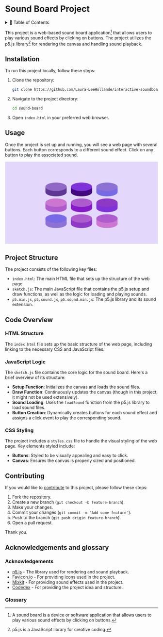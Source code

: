 # Sound Board Project

<details>
  <summary>📖 Table of Contents</summary>

- [Sound Board Project](#sound-board-project)
  - [Installation](#installation)
  - [Usage](#usage)
  - [Project Structure](#project-structure)
  - [Code Overview](#code-overview)
    - [HTML Structure](#html-structure)
    - [JavaScript Logic](#javascript-logic)
    - [CSS Styling](#css-styling)
  - [Contributing](#contributing)
  - [Acknowledgements and glossary](#acknowledgements-and-glossary)
    - [Acknowledgements](#acknowledgements)
    - [Glossary](#glossary)
  
</details>

This project is a web-based sound board application[^1] that allows users to play various sound effects by clicking on buttons. The project utilizes the p5.js library[^2] for rendering the canvas and handling sound playback.

## Installation

To run this project locally, follow these steps:

1. Clone the repository:

    ```sh
    git clone https://github.com/Laura-LeeHollande/interactive-soundboard.git
    ```

2. Navigate to the project directory:

    ```sh
    cd sound-board
    ```

3. Open `index.html` in your preferred web browser.

## Usage

Once the project is set up and running, you will see a web page with several buttons. Each button corresponds to a different sound effect. Click on any button to play the associated sound.

![Sound Board](img/soundBoard.png)

## Project Structure

The project consists of the following key files:

- `index.html`: The main HTML file that sets up the structure of the web page.
- `sketch.js`: The main JavaScript file that contains the p5.js setup and draw functions, as well as the logic for loading and playing sounds.
- `p5.min.js`, `p5.sound.js`, `p5.sound.min.js`: The p5.js library and its sound extension.

## Code Overview

### HTML Structure

The `index.html` file sets up the basic structure of the web page, including linking to the necessary CSS and JavaScript files.

### JavaScript Logic

The `sketch.js` file contains the core logic for the sound board. Here's a brief overview of its structure:

- **Setup Function**: Initializes the canvas and loads the sound files.
- **Draw Function**: Continuously updates the canvas (though in this project, it might not be used extensively).
- **Sound Loading**: Uses the `loadSound` function from the p5.js library to load sound files.
- **Button Creation**: Dynamically creates buttons for each sound effect and assigns a click event to play the corresponding sound.

### CSS Styling

The project includes a `styles.css` file to handle the visual styling of the web page. Key elements styled include:

- **Buttons**: Styled to be visually appealing and easy to click.
- **Canvas**: Ensures the canvas is properly sized and positioned.

## Contributing

If you would like to [contribute](https://docs.github.com/en/get-started/exploring-projects-on-github/contributing-to-a-project) to this project, please follow these steps:

1. Fork the repository.
2. Create a new branch (`git checkout -b feature-branch`).
3. Make your changes.
4. Commit your changes (`git commit -m 'Add some feature'`).
5. Push to the branch (`git push origin feature-branch`).
6. Open a pull request.

Thank you.

## Acknowledgements and glossary

### Acknowledgements

- [p5.js](https://p5js.org/) - The library used for rendering and sound playback.
- [Favicon.io](https://favicon.io/) - For providing icons used in the project.
- [Mixkit](https://mixkit.co/free-sound-effects/) - For providing sound effects used in the project.
- [Codedex](https://www.codedex.io/projects/build-an-interactive-soundboard-with-p5js) - For providing the project idea and structure.

### Glossary

[^1]: A sound board is a device or software application that allows users to play various sound effects by clicking on buttons.
[^2]: p5.js is a JavaScript library for creative coding.
